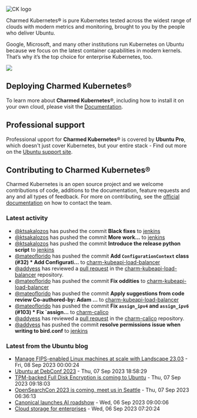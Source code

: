 ![CK logo](https://assets.ubuntu.com/v1/451d4cf4-Charmed+Kubernetes_RGB_onWhite_2022.svg)

Charmed Kubernetes® is pure Kubernetes tested across the widest range of clouds with modern metrics and monitoring, brought to you by the people who deliver Ubuntu.

Google, Microsoft, and many other institutions run Kubernetes on Ubuntu because we focus on the latest container capabilities in modern kernels. That’s why it’s the top choice for enterprise Kubernetes, too.

![](https://assets.ubuntu.com/v1/843c77b6-juju-at-a-glace.svg)

## Deploying Charmed Kubernetes®

To learn more about **Charmed Kubernetes**®, including how to install it on your own cloud, please visit the [Documentation][docs].

## Professional support

Professional upport for **Charmed Kubernetes**® is covered by **Ubuntu Pro**, which doesn't just cover Kubernetes, but your entire stack - Find out more on the [Ubuntu support site](https://ubuntu.com/support).

## Contributing to Charmed Kubernetes®

Charmed Kubernetes is an open source project and we welcome contributions of code, additions to the documentation, feature requests and any and all types of feedback. For more on contributing, see the [official documentation][get-in-touch] on how to contact the team.

<!-- LINKS -->
[docs]: https://ubuntu.com/kubernetes/docs
[get-in-touch]: https://ubuntu.com/kubernetes/docs/get-in-touch

### Latest activity

<!-- activity starts -->
 - [@ktsakalozos](https://github.com/ktsakalozos) has pushed the commit **Black fixes** to [jenkins](https://github.com/charmed-kubernetes/jenkins)
 - [@ktsakalozos](https://github.com/ktsakalozos) has pushed the commit **More work...** to [jenkins](https://github.com/charmed-kubernetes/jenkins)
 - [@ktsakalozos](https://github.com/ktsakalozos) has pushed the commit **Introduce the release python script** to [jenkins](https://github.com/charmed-kubernetes/jenkins)
 - [@mateoflorido](https://github.com/mateoflorido) has pushed the commit **Add `ConfigurationContext` class (#32)  * Add Configurati...** to [charm-kubeapi-load-balancer](https://github.com/charmed-kubernetes/charm-kubeapi-load-balancer)
 - [@addyess](https://github.com/addyess) has reviewed a [pull request](https://github.com/charmed-kubernetes/charm-kubeapi-load-balancer/pull/32) in the [charm-kubeapi-load-balancer](https://github.com/charmed-kubernetes/charm-kubeapi-load-balancer) repository.
 - [@mateoflorido](https://github.com/mateoflorido) has pushed the commit **Fix oddities** to [charm-kubeapi-load-balancer](https://github.com/charmed-kubernetes/charm-kubeapi-load-balancer)
 - [@mateoflorido](https://github.com/mateoflorido) has pushed the commit **Apply suggestions from code review  Co-authored-by: Adam ...** to [charm-kubeapi-load-balancer](https://github.com/charmed-kubernetes/charm-kubeapi-load-balancer)
 - [@mateoflorido](https://github.com/mateoflorido) has pushed the commit **Fix `assign_ipv4` and `assign_ipv6` (#103)  * Fix `assign...** to [charm-calico](https://github.com/charmed-kubernetes/charm-calico)
 - [@addyess](https://github.com/addyess) has reviewed a [pull request](https://github.com/charmed-kubernetes/charm-calico/pull/103) in the [charm-calico](https://github.com/charmed-kubernetes/charm-calico) repository.
 - [@addyess](https://github.com/addyess) has pushed the commit **resolve permissions issue when writing to bird.conf** to [jenkins](https://github.com/charmed-kubernetes/jenkins)
<!-- activity ends -->

<!-- roadmap starts -->

<!-- roadmap ends -->

### Latest from the Ubuntu blog

<!-- blog starts -->
* [Manage FIPS-enabled Linux machines at scale with Landscape 23.03](https://ubuntu.com//blog/manage-fips-enabled-linux-machines-at-scale-with-landscape-23-03) - Fri, 08 Sep 2023 00:00:24 
* [Ubuntu at DebConf 2023](https://ubuntu.com//blog/ubuntu-at-debconf-2023) - Thu, 07 Sep 2023 18:58:29 
* [TPM-backed Full Disk Encryption is coming to Ubuntu](https://ubuntu.com//blog/tpm-backed-full-disk-encryption-is-coming-to-ubuntu) - Thu, 07 Sep 2023 09:18:03 
* [OpenSearchCon 2023 is coming, meet us in Seattle](https://ubuntu.com//blog/opensearchcon-canonical-2023) - Thu, 07 Sep 2023 06:36:13 
* [Canonical launches AI roadshow](https://ubuntu.com//blog/canonical-launches-ai-roadshow) - Wed, 06 Sep 2023 09:00:06 
* [Cloud storage for enterprises](https://ubuntu.com//blog/cloud-storage-for-enterprises) - Wed, 06 Sep 2023 07:20:24 
<!-- blog ends -->
